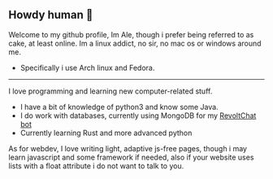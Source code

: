 ## Howdy human 👋
Welcome to my github profile, Im Ale, though i prefer being referred to as cake, at least online.
Im a linux addict, no sir, no mac os or windows around me.
- Specifically i use Arch linux and Fedora.
***
I love programming and learning new computer-related stuff.
- I have a bit of knowledge of python3 and know some Java.
- I do work with databases, currently using MongoDB for my [RevoltChat bot](https://github.com/SingleSlice/Cakebot-Revolt)
- Currently learning Rust and more advanced python

As for webdev, I love writing light, adaptive js-free pages, though i may learn javascript and some framework if needed, also if your website uses lists with a float attribute i do not want to talk to you.
